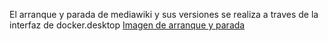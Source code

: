 El arranque y parada de mediawiki y sus versiones se realiza a traves de la interfaz de docker.desktop
[Imagen de arranque y parada](StartMediawiki.png)
